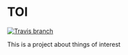 # TOI

[![Travis branch](https://img.shields.io/travis/rust-lang/rust/master.svg?style=flat-square)](https://github.com/rosenbjerg/TOI)

This is a project about things of interest
